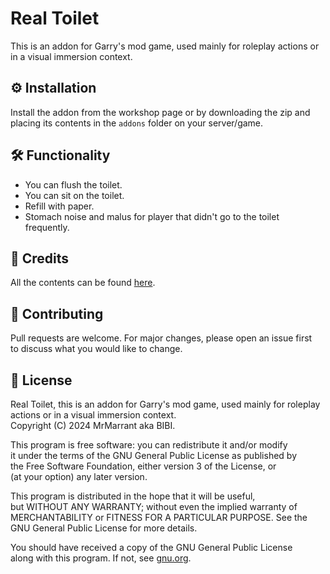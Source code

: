 # Real Toilet

This is an addon for Garry's mod game, used mainly for roleplay actions or in a visual immersion context.

## ⚙️ Installation

Install the addon from the workshop page or by downloading the zip and placing its contents in the `addons` folder on your server/game.

## 🛠️ Functionality

* You can flush the toilet.
* You can sit on the toilet.
* Refill with paper.
* Stomach noise and malus for player that didn't go to the toilet frequently.

## 🤝 Credits

All the contents can be found [here](https://pastebin.com/wLFqWmET).

## 🧮 Contributing

Pull requests are welcome. For major changes, please open an issue first<br>
to discuss what you would like to change.<br>

## 📄 License

Real Toilet, this is an addon for Garry's mod game, used mainly for roleplay actions or in a visual immersion context.<br>
Copyright (C) 2024  MrMarrant aka BIBI.<br>

This program is free software: you can redistribute it and/or modify<br>
it under the terms of the GNU General Public License as published by<br>
the Free Software Foundation, either version 3 of the License, or<br>
(at your option) any later version.<br>

This program is distributed in the hope that it will be useful,<br>
but WITHOUT ANY WARRANTY; without even the implied warranty of<br>
MERCHANTABILITY or FITNESS FOR A PARTICULAR PURPOSE.  See the<br>
GNU General Public License for more details.<br>

You should have received a copy of the GNU General Public License<br>
along with this program.  If not, see [gnu.org](https://www.gnu.org/licenses/).<br>
